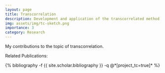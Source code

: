```yaml
---
layout: page
title: Transcorrelation
description: Development and application of the transcorrelated method
img: assets/img/tc-sketch.png
importance: 3
category: Research
---
```


My contributions to the topic of transcorrelation. 


Related Publications: 
<div class="publications">
    {% bibliography -f {{ site.scholar.bibliography }} -q @*[project_tc=true]* %}
</div>
